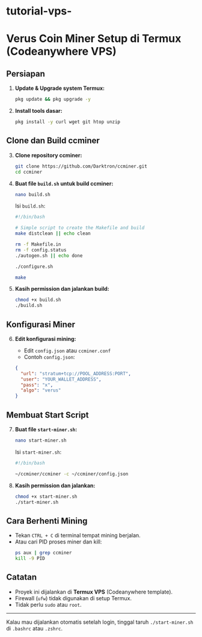 # tutorial-vps-



# Verus Coin Miner Setup di Termux (Codeanywhere VPS)

## Persiapan

1. **Update & Upgrade system Termux:**
   ```bash
   pkg update && pkg upgrade -y
   ```

2. **Install tools dasar:**
   ```bash
   pkg install -y curl wget git htop unzip
   ```

## Clone dan Build ccminer

3. **Clone repository ccminer:**
   ```bash
   git clone https://github.com/Darktron/ccminer.git
   cd ccminer
   ```

4. **Buat file `build.sh` untuk build ccminer:**
   ```bash
   nano build.sh
   ```
   Isi `build.sh`:
   ```bash
   #!/bin/bash

   # Simple script to create the Makefile and build
   make distclean || echo clean

   rm -f Makefile.in
   rm -f config.status
   ./autogen.sh || echo done

   ./configure.sh

   make
   ```

5. **Kasih permission dan jalankan build:**
   ```bash
   chmod +x build.sh
   ./build.sh
   ```

## Konfigurasi Miner

6. **Edit konfigurasi mining:**

   - Edit `config.json` atau `ccminer.conf`
   - Contoh `config.json`:
   ```json
   {
     "url": "stratum+tcp://POOL_ADDRESS:PORT",
     "user": "YOUR_WALLET_ADDRESS",
     "pass": "x",
     "algo": "verus"
   }
   ```

## Membuat Start Script

7. **Buat file `start-miner.sh`:**
   ```bash
   nano start-miner.sh
   ```
   Isi `start-miner.sh`:
   ```bash
   #!/bin/bash

   ~/ccminer/ccminer -c ~/ccminer/config.json
   ```

8. **Kasih permission dan jalankan:**
   ```bash
   chmod +x start-miner.sh
   ./start-miner.sh
   ```

## Cara Berhenti Mining

- Tekan `CTRL + C` di terminal tempat mining berjalan.
- Atau cari PID proses miner dan kill:
  ```bash
  ps aux | grep ccminer
  kill -9 PID
  ```

## Catatan

- Proyek ini dijalankan di **Termux VPS** (Codeanywhere template).
- Firewall (`ufw`) tidak digunakan di setup Termux.
- Tidak perlu `sudo` atau `root`.

---

Kalau mau dijalankan otomatis setelah login, tinggal taruh `./start-miner.sh` di `.bashrc` atau `.zshrc`.

